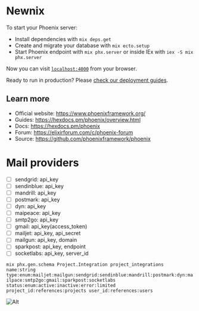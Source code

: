 # Newnix

To start your Phoenix server:

- Install dependencies with `mix deps.get`
- Create and migrate your database with `mix ecto.setup`
- Start Phoenix endpoint with `mix phx.server` or inside IEx with `iex -S mix phx.server`

Now you can visit [`localhost:4000`](http://localhost:4000) from your browser.

Ready to run in production? Please [check our deployment guides](https://hexdocs.pm/phoenix/deployment.html).

## Learn more

- Official website: https://www.phoenixframework.org/
- Guides: https://hexdocs.pm/phoenix/overview.html
- Docs: https://hexdocs.pm/phoenix
- Forum: https://elixirforum.com/c/phoenix-forum
- Source: https://github.com/phoenixframework/phoenix

# Mail providers

- [ ] sendgrid: api_key
- [ ] sendinblue: api_key
- [ ] mandrill: api_key
- [ ] postmark: api_key
- [ ] dyn: api_key
- [ ] maipeace: api_key
- [ ] smtp2go: api_key
- [ ] gmail: api_key(access_token)
- [ ] mailjet: api_key, api_secret
- [ ] mailgun: api_key, domain
- [ ] sparkpost: api_key, endpoint
- [ ] socketlabs: api_key, server_id

`mix phx.gen.schema Project.Integration project_integrations name:string type:enum:mailjet:mailgun:sendgrid:sendinblue:mandrill:postmark:dyn:mailpace:smtp2go:gmail:sparkpost:socketlabs status:enum:active:inactive:error:limited project_id:references:projects user_id:references:users`


![Alt](https://repobeats.axiom.co/api/embed/6f2cadfc80aafc821c1221ce1a9335e93213feb8.svg "Repobeats analytics image")
